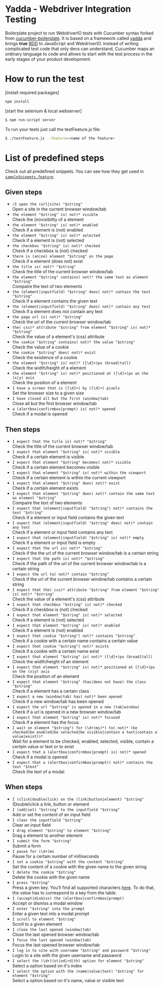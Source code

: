 Yadda - Webdriver Integration Testing
====================

Boilerplate project to run WebdriverIO tests with Cucumber syntax forked from [cucumber-boilerplate](https://github.com/webdriverio/cucumber-boilerplate). It is based on a framework called [yadda](https://github.com/acuminous/yadda) and brings **true** [BDD](http://en.wikipedia.org/wiki/Behavior-driven_development)
to JavaScript and WebdriverIO. Instead of writing complicated test code that only devs can understand,
Cucumber maps an ordinary language to code and allows to start with the test process in the early stages
of your product development.  

# How to run the test

[install required packages]

```sh
npm install
```

[start the selenium & local webserver]

```sh
$ npm run-script server
```

To run your tests just call the testFeature.js file:

```sh
$ ./testFeature.js --feature=<name of the feature>
```

# List of predefined steps

Check out all predefined snippets. You can see how they get used in [`sampleSnippets.feature`](https://github.com/webdriverio/cucumber-boilerplate/blob/master/test/features/sampleSnippets.feature).

## Given steps

- `/I open the (url|site) "$string"` <br>Open a site in the current browser window/tab
- `the element "$string" is( not)* visible` <br>Check the (in)visibility of a element
- `the element "$string" is( not)* enabled` <br>Check if a element is (not) enabled
- `the element "$string" is( not)* selected` <br>Check if a element is (not) selected
- `the checkbox "$string" is( not)* checked` <br>Check if a checkbox is (not) checked
- `there is (an|no) element "$string" on the page` <br>Check if a element (does not) exist
- `the title is( not)* "$string"` <br>Check the title of the current browser window/tab
- `the element "$string" contains( not)* the same text as element "$string"` <br>Compaire the text of two elements
- `the (element|inputfield) "$string" does( not)* contain the text "$string"` <br>Check if a element contains the given text
- `the (element|inputfield) "$string" does( not)* contain any text` <br>Check if a element does not contain any text
- `the page url is( not)* "$string"` <br>Check the url of the current browser window/tab
- `the( css)* attribute "$string" from element "$string" is( not)* "$string"` <br>Check the value of a element's (css) attribute
- `the cookie "$string" contains( not)* the value "$string"` <br>Check the value of a cookie
- `the cookie "$string" does( not)* exist` <br>Check the existence of a cookie
- `the element "$string" is( not)* ([\d]+)px (broad|tall)` <br>Check the width/height of a element
- `the element "$string" is( not)* positioned at ([\d]+)px on the (x|y) axis` <br>Check the position of a element
- `I have a screen that is ([\d]+) by ([\d]+) pixels` <br>Set the browser size to a given size
- `I have closed all but the first (window|tab)` <br>Close all but the first browser window/tab
- `a (alertbox|confirmbox|prompt) is( not)* opened` <br>Check if a modal is opened

## Then steps

- `I expect that the title is( not)* "$string"` <br>Check the title of the current browser window/tab
- `I expect that element "$string" is( not)* visible` <br>Check if a certain element is visible
- `I expect that element "$string" becomes( not)* visible` <br>Check if a certain element becomes visible
- `I expect that element "$string" is( not)* within the viewport` <br>Check if a certain element is within the current viewport
- `I expect that element "$string" does( not)* exist` <br>Check if a certain element exists
- `I expect that element "$string" does( not)* contain the same text as element "$string"` <br>Compaire the text of two elements
- `I expect that (element|inputfield) "$string"( not)* contains the text "$string"` <br>Check if a element or input field contains the given text
- `I expect that (element|inputfield) "$string" does( not)* contain any text` <br>Check if a element or input field contains any text
- `I expect that (element|inputfield) "$string" is( not)* empty` <br>Check if a element or input field is empty
- `I expect that the url is( not)* "$string"` <br>Check if the the url of the current browser window/tab is a certain string
- `I expect that the path is( not)* "$string"` <br>Check if the path of the url of the current browser window/tab is a certain string
- `I expect the url to( not)* contain "$string"` <br>Check if the url of the current browser window/tab contains a certain string
- `I expect that the( css)* attribute "$string" from element "$string" is( not)* "$string"` <br>Check the value of a element's (css) attribute
- `I expect that checkbox "$string" is( not)* checked` <br>Check if a checkbox is (not) checked
- `I expect that element "$string" is( not)* selected` <br>Check if a element is (not) selected
- `I expect that element "$string" is( not)* enabled` <br>Check if a element is (not) enabled
- `I expect that cookie "$string"( not)* contains "$string"` <br>Check if a cookie with a certain name contains a certain value
- `I expect that cookie "$string"( not)* exists` <br>Check if a cookie with a certain name exist
- `I expect that element "$string" is( not)* ([\d]+)px (broad|tall)` <br>Check the width/height of an element
- `I expect that element "$string" is( not)* positioned at ([\d]+)px on the (x|y) axis` <br>Check the position of an element
- `I expect that element "$string" (has|does not have) the class "$string"` <br>Check if a element has a certain class
- `I expect a new (window|tab) has( not)* been opened` <br>Check if a new window/tab has been opened
- `I expect the url "$string" is opened in a new (tab|window)` <br>Check if a url is opened in a new browser window/tab
- `I expect that element "$string" is( not)* focused` <br>Check if a element has the focus
- `I wait on element "$string"( for (\d+)ms)*( to( not)* (be checked|be enabled|be selected|be visible|contain a text|contain a value|exist))*` <br>Wait for a element to be checked, enabled, selected, visible, contain a certain value or text or to exist
- `I expect that a (alertbox|confirmbox|prompt) is( not)* opened` <br>Check if a modal is opened
- `I expect that a (alertbox|confirmbox|prompt)( not)* contains the text "$text"` <br>Check the text of a modal

## When steps

- `I (click|doubleclick) on the (link|button|element) "$string"` <br>(Double)click a link, button or element
- `I (add|set) "$string" to the inputfield "$string"` <br>Add or set the content of an input field
- `I clear the inputfield "$string"` <br>Clear an input field
- `I drag element "$string" to element "$string"` <br>Drag a element to another element
- `I submit the form "$string"` <br>Submit a form
- `I pause for (\d+)ms` <br>Pause for a certain number of milliseconds
- `I set a cookie "$string" with the content "$string"` <br>Set the content of a cookie with the given name to  the given string
- `I delete the cookie "$string"` <br>Delete the cookie with the given name
- `I press "$string"` <br>Press a given key. You’ll find all supported characters [here](https://code.google.com/p/selenium/wiki/JsonWireProtocol#/session/:sessionId/element/:id/value). To do that, the value has to correspond to a key from the table.
- `I (accept|dismiss) the (alertbox|confirmbox|prompt)` <br>Accept or dismiss a modal window
- `I enter "$string" into the prompt` <br>Enter a given text into a modal prompt
- `I scroll to element "$string"` <br>Scroll to a given element
- `I close the last opened (window|tab)` <br>Close the last opened browser window/tab
- `I focus the last opened (window|tab)` <br>Focus the last opened browser window/tab
- `I log in to site with username "$string" and password "$string"` <br>Login to a site with the given username and password
- `I select the (\d+)(st|nd|rd|th) option for element "$string"` <br>Select a option based on it's index
- `I select the option with the (name|value|text) "$string" for element "$string"` <br>Select a option based on it's name, value or visible text
